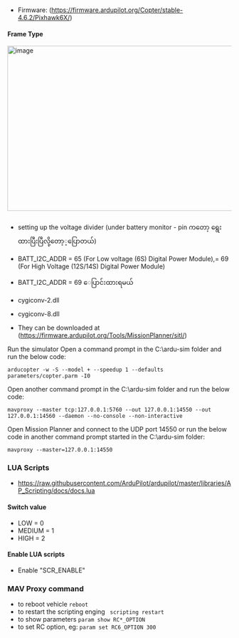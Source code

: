 ###
- Firmware: (https://firmware.ardupilot.org/Copter/stable-4.6.2/Pixhawk6X/)

#### Frame Type

<img width="1183" height="371" alt="image" src="https://github.com/user-attachments/assets/73d698d5-8902-4fcb-83e9-ded8db0cc97c" />


###
- setting up the voltage divider (under battery monitor - pin ကတော့ ‌ရွေးထားပြီးပြီလို့တော့့ပြောတယ်)
- BATT_I2C_ADDR = 65 (For Low voltage (6S) Digital Power Module),= 69 (For High Voltage (12S/14S) Digital Power Module)
- BATT_I2C_ADDR = 69 ေပြာင်းထားရမယ်

- cygiconv-2.dll
- cygiconv-8.dll
- They can be downloaded at (https://firmware.ardupilot.org/Tools/MissionPlanner/sitl/)

Run the simulator
Open a command prompt in the C:\ardu-sim folder and run the below code:
```
arducopter -w -S --model + --speedup 1 --defaults parameters/copter.parm -I0
```
Open another command prompt in the C:\ardu-sim folder and run the below code:

```
mavproxy --master tcp:127.0.0.1:5760 --out 127.0.0.1:14550 --out 127.0.0.1:14560 --daemon --no-console --non-interactive
```

Open Mission Planner and connect to the UDP port 14550 or run the below code in another command prompt started in the C:\ardu-sim folder:

```
mavproxy --master=127.0.0.1:14550
```

### LUA Scripts
- https://raw.githubusercontent.com/ArduPilot/ardupilot/master/libraries/AP_Scripting/docs/docs.lua

#### Switch value
- LOW = 0
- MEDIUM = 1
- HIGH = 2

#### Enable LUA scripts
- Enable "SCR_ENABLE"

### MAV Proxy command
- to reboot vehicle
  ``` reboot ```
- to restart the scripting enging
  ``` scripting restart```
- to show parameters
  ```param show RC*_OPTION```
- to set RC option, eg:
  ```param set RC6_OPTION 300```
  
